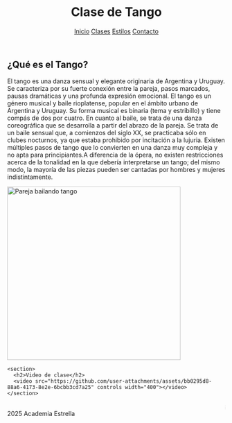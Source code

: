 <html lang="es">

<head>
  <meta charset="UTF-8">
  <link rel="stylesheet" href="css/estilos.css">
</head>
<body>
  <header>
    <h1>Clase de Tango</h1>
    <nav>
      <a href="https://nevarez007.github.io/Danza/index.html">Inicio</a>
      <a href="https://nevarez007.github.io/clase/">Clases</a>
      <a href="https://nevarez007.github.io/Informaci-n/">Estilos</a>
      <a href="https://nevarez007.github.io/contacto/">Contacto</a>
    </nav>
  </header>

  <main>
    <section>
      <h2>¿Qué es el Tango?</h2>
      <p>El tango es una danza sensual y elegante originaria de Argentina y Uruguay. Se caracteriza por su fuerte conexión entre la pareja, pasos marcados, pausas dramáticas y una profunda expresión emocional.
      El tango es un género musical y baile rioplatense, popular en el ámbito urbano de Argentina y Uruguay. Su forma musical es binaria (tema y estribillo) y tiene compás de dos por cuatro.
      En cuanto al baile, se trata de una danza coreográfica que se desarrolla a partir del abrazo de la pareja. Se trata de un baile sensual que, a comienzos del siglo XX, se practicaba sólo en clubes nocturnos, ya que estaba prohibido por incitación a la lujuria. Existen múltiples pasos de tango que lo convierten en una danza muy compleja y no apta para principiantes.A diferencia de la ópera, no existen restricciones acerca de la tonalidad en la que debería interpretarse un tango; del mismo modo, la mayoría de las piezas pueden ser cantadas por hombres y mujeres indistintamente.</p>
      <img src="https://observatorio.tec.mx/wp-content/uploads/2022/03/EntreTangoyMatemC3A1ticas.jpg" alt="Pareja bailando tango" width="400">
    </section>


    <section>
      <h2>Video de clase</h2>
      <video src="https://github.com/user-attachments/assets/bb0295d8-88a6-4173-8e2e-6bcbb3cd7a25" controls width="400"></video>
    </section>

  </main>

  <footer>
    <marquee>¡Aprende a bailar el Tango con pasión y elegancia!</marquee>
    2025 Academia Estrella
  </footer>
</body>
</html>



